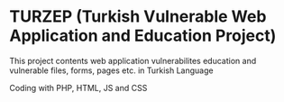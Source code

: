 # TURZEP (Turkish Vulnerable Web Application and Education Project)

This project contents web application vulnerabilites education and vulnerable files, forms, pages etc. in Turkish Language

Coding with PHP, HTML, JS and CSS

